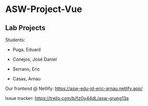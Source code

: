 # ASW-Project-Vue
## Lab Projects

Students:

* Puga, Eduard

* Conejos, José Daniel

* Serrano, Eric

* Casas, Arnau

Our frontend @ Netlify: <https://asw-edu-jd-eric-arnau.netlify.app/>

Issue tracker: <https://trello.com/b/fzGy44dL/asw-grupg13a>

